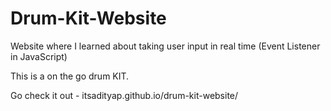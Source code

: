# Drum-Kit-Website
Website where I learned about taking user input in real time (Event Listener in JavaScript)

This is a on the go drum KIT.

Go check it out - itsadityap.github.io/drum-kit-website/
